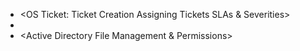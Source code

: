 - <OS Ticket: Ticket Creation  Assigning Tickets  SLAs & Severities>
- <VPNs>
- <Active Directory File Management & Permissions>
